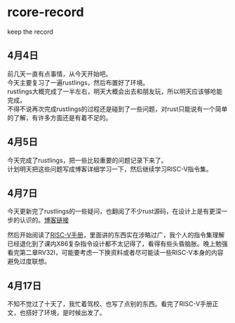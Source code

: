 # rcore-record
keep the record

## 4月4日
前几天一直有点事情，从今天开始吧。  
今天主要复习了一遍rustlings，然后布置好了环境。  
rustlings大概完成了一半左右，明天大概会出去和朋友玩，所以明天应该够呛能完成。  
不得不说再次完成rustlings的过程还是碰到了一些问题，对rust只能说有一个简单的了解，有许多方面还是有着不足的。  

## 4月5日
今天完成了rustlings，把一些比较重要的问题记录下来了。  
计划明天把这些问题写成博客详细学习一下，然后继续学习RISC-V指令集。

## 4月7日
今天更新完了rustlings的一些疑问，也翻阅了不少rust源码，在设计上是有更深一步的认识的。[博客链接](https://moonold.github.io/posts/lab/rcore/rustlings/)  

然后开始阅读了[RISC-V手册](http://riscvbook.com/chinese/RISC-V-Reader-Chinese-v2p1.pdf)，里面讲的东西实在涉略过广，我个人的指令集理解已经退化到了课内X86复杂指令设计都不太记得了，看得有些头昏脑胀。晚上勉强看完第二章RV32I，可能要考虑一下换资料或者尽可能读一些RISC-V本身的内容避免过度联想。

## 4月17日
不知不觉过了十天了，我忙着驾校、也写了点别的东西。看完了RISC-V手册正文，也搭好了环境，是时候出发了。